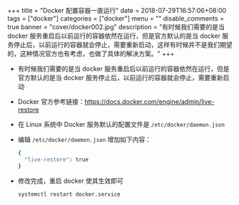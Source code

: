 +++
title = "Docker 配置容器一直运行"
date = 2018-07-29T16:57:06+08:00
tags = ["docker"]
categories = ["docker"]
menu = ""
disable_comments = true
banner = "cover/docker002.jpg"
description = "有时候我们需要的是当 docker 服务重启后以前运行的容器依然在运行，但是官方默认的是当 docker 服务停止后，以前运行的容器就会停止，需要重新启动，这样有时候并不是我们期望的，这种情况官方也有考虑，也做了具体的解决方案。"
+++

- 有时候我们需要的是当 docker 服务重启后以前运行的容器依然在运行，但是官方默认的是当 docker 服务停止后，以前运行的容器就会停止，需要重新启动
- Docker 官方参考链接：<https://docs.docker.com/engine/admin/live-restore>

- 在 Linux 系统中 Docker 服务默认的配置文件是 `/etc/docker/daemon.json`
- 编辑 `/etc/docker/daemon.json` 增加如下内容：

  ```bash
  {
    "live-restore": true
  }
  ```

- 修改完成，重启 docker 使其生效即可

  ```bash
  systemctl restart docker.service
  ```



